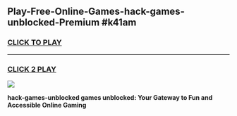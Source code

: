 
## Play-Free-Online-Games-hack-games-unblocked-Premium #k41am
<h3>
<a href="https://premium.freeplayer.one?title=hack-games-unblocked&ref=8M">CLICK TO PLAY</a></h3>
<hr>

<h3>
<a href="https://premium.freeplayer.one?title=hack-games-unblocked&ref=8M">CLICK 2 PLAY</a>
  
</h3>

<a href="https://premium.freeplayer.one?title=hack-games-unblocked&ref=8M"><img src="https://clearcache.store/games.png"></a>


**hack-games-unblocked games unblocked: Your Gateway to Fun and Accessible Online Gaming**
